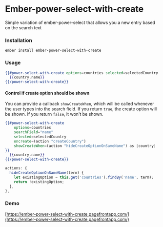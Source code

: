 # Ember-power-select-with-create

Simple variation of ember-power-select that allows you a new entry based on the search text

### Installation

```
ember install ember-power-select-with-create
```

### Usage

```hbs
{{#power-select-with-create options=countries selected=selectedCountry onchange=(action (mut selectedCountry)) oncreate=(action "createCountry") as |country term|}}
  {{country.name}}
{{/power-select-with-create}}
```

#### Control if create option should be shown

You can provide a callback `showCreateWhen`, which will be called whenever the user types into the search field.
If you return `true`, the create option will be shown. If you return `false`, it won't be shown.

```hbs
{{#power-select-with-create
    options=countries
    searchField="name"
    selected=selectedCountry
    oncreate=(action "createCountry")
    showCreateWhen=(action "hideCreateOptionOnSameName") as |country|
}}
  {{country.name}}
{{/power-select-with-create}}
```

```js
actions: {
  hideCreateOptionOnSameName(term) {
    let existingOption = this.get('countries').findBy('name', term);
    return !existingOption;
  },
},
```

### Demo

[https://ember-power-select-with-create.pagefrontapp.com/](https://ember-power-select-with-create.pagefrontapp.com/)
